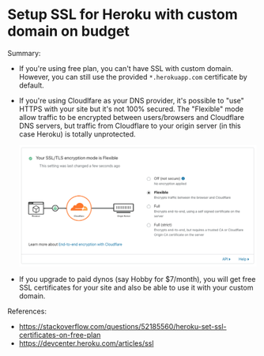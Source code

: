 # Setup SSL for Heroku with custom domain on budget

Summary:

- If you're using free plan, you can't have SSL with custom domain. However,
  you can still use the provided `*.herokuapp.com` certificate by default.

- If you're using Cloudlfare as your DNS provider, it's possible to "use" HTTPS
  with your site but it's not 100% secured. The "Flexible" mode allow traffic
  to be encrypted between users/browsers and Cloudflare DNS servers, but traffic
  from Cloudflare to your origin server (in this case Heroku) is totally
  unprotected.

  ![Unsecured SSL](./images/cloudflare-unsecured-ssl.png)

- If you upgrade to paid dynos (say Hobby for $7/month), you will get free SSL
  certificates for your site and also be able to use it with your custom domain.

References:
- https://stackoverflow.com/questions/52185560/heroku-set-ssl-certificates-on-free-plan
- https://devcenter.heroku.com/articles/ssl